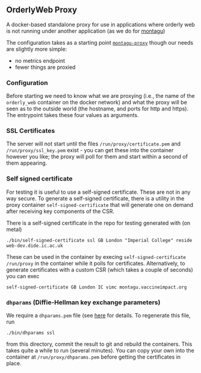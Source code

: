 ## OrderlyWeb Proxy

A docker-based standalone proxy for use in applications where orderly web is not running under another application (as we do for [montagu](https://github.com/vimc/montagu))

The configuration takes as a starting point [`montagu-proxy`](https://github.com/vimc/montagu-proxy) though our needs are slightly more simple:
  - no metrics endpoint
  - fewer things are proxied

### Configuration

Before starting we need to know what we are proxying (i.e., the name of the `orderly_web` container on the docker network) and what the proxy will be seen as to the outside world (the hostname, and ports for http and https).  The entrypoint takes these four values as arguments.

### SSL Certificates

The server will not start until the files `/run/proxy/certificate.pem` and `/run/proxy/ssl_key.pem` exist - you can get these into the container however you like; the proxy will poll for them and start within a second of them appearing.

### Self signed certificate

For testing it is useful to use a self-signed certificate.  These are not in any way secure.  To generate a self-signed certificate, there is a utility in the proxy container `self-signed-certificate` that will generate one on demand after receiving key components of the CSR.

There is a self-signed certificate in the repo for testing generated with (on metal)

```
./bin/self-signed-certificate ssl GB London "Imperial College" reside web-dev.dide.ic.ac.uk
```

These can be used in the container by execing `self-signed-certificate /run/proxy` in the container while it polls for certificates.  Alternatively, to generate certificates with a custom CSR (which takes a couple of seconds) you can exec

```
self-signed-certificate GB London IC vimc montagu.vaccineimpact.org
```

### `dhparams` (Diffie-Hellman key exchange parameters)

We require a `dhparams.pem` file (see [here](https://security.stackexchange.com/questions/94390/whats-the-purpose-of-dh-parameters) for details.  To regenerate this file, run

```
./bin/dhparams ssl
```

from this directory, commit the result to git and rebuild the containers.  This takes quite a while to run (several minutes).  You can copy your own into the container at `/run/proxy/dhparams.pem` before getting the certificates in place.
